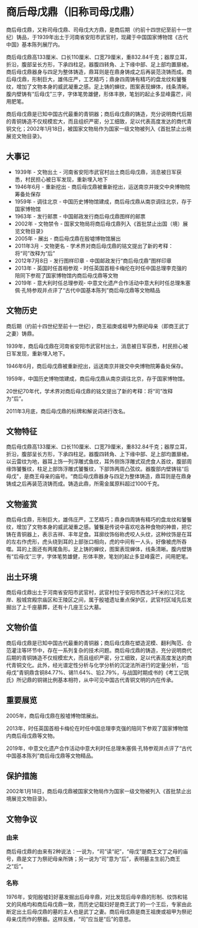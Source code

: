 # 商后母戊鼎（旧称司母戊鼎）

商后母戊鼎，又称司母戊鼎、司母戊大方鼎，是商后期（约前十四世纪至前十一世纪）铸品，于1939年出土于河南省安阳市武官村，现藏于中国国家博物馆《古代中国》基本陈列展厅内。

商后母戊鼎高133厘米、口长110厘米、口宽79厘米，重832.84千克；器厚立耳，折沿，腹部呈长方形，下承四柱足。器腹四转角、上下缘中部、足上部均置扉棱。商后母戊鼎器身与四足为整体铸造，鼎耳则是在鼎身铸成之后再装范浇铸而成。商后母戊鼎，形制巨大，雄伟庄严，工艺精巧；鼎身四周铸有精巧的盘龙纹和饕餮纹，增加了文物本身的威武凝重之感。足上铸的蝉纹，图案表现蝉体，线条清晰。腹内壁铸有“后母戊”三字，字体笔势雄健，形体丰腴，笔划的起止多显峰露芒，间用肥笔。

商后母戊鼎是已知中国古代最重的青铜器；商后母戊鼎的铸造，充分说明商代后期的青铜铸造不仅规模宏大，而且组织严密，分工细致，足以代表高度发达的商代青铜文化；2002年1月18日，被国家文物局作为国家一级文物被列入《首批禁止出境展览文物目录》。

## 大事记

- 1939年 - 文物出土 - 河南省安阳市武官村出土商后母戊鼎，消息被日军获悉，村民担心被日军发现，重新埋入地下
- 1946年6月 - 重新挖出 - 商后母戊鼎被重新挖出，运送南京并拨交中央博物院筹备处保存
- 1959年 - 调往北京 - 中国历史博物馆建成，商后母戊鼎从南京调往北京，存于国家博物馆
- 1963年 - 发行邮票 - 中国邮政发行商后母戊鼎图样的邮票
- 2002年 - 文物禁令 - 国家文物局将商后母戊鼎列入《首批禁止出国（境）展览文物目录》
- 2005年 - 展出 - 商后母戊鼎在殷墟博物馆展出
- 2011年3月 - 文物更名 - 学术界对商后母戊鼎的铭文提出了新的考释：将“司”改释为“后”
- 2012年7月8日 - 发行图样印章 - 中国邮政发行“商后母戊鼎”图样印章
- 2013年 - 英国时任首相参观 - 时任英国首相卡梅伦在时任中国总理李克强的陪同下参观了国家博物馆内商后母戊鼎等文物
- 2019年 - 意大利时任总理参观- 中意文化遗产合作活动中意大利时任总理朱塞佩·孔特参观并点评了“古代中国基本陈列”商后母戊鼎等文物精品

## 文物历史

商后期（约前十四世纪至前十一世纪），商王祖庚或祖甲为祭祀母亲（即商王武丁之妻）铸鼎。

1939年，商后母戊鼎在河南省安阳市武官村出土，消息被日军获悉，村民担心被日军发现，重新埋入地下。

1946年6月，商后母戊鼎被重新挖出，运送南京并拨交中央博物院筹备处保存。

1959年，中国历史博物馆建成，商后母戊鼎从南京调往北京，存于国家博物馆。

20世纪70年代，学术界对商后母戊鼎的铭文提出了新的考释：将“司”改释为“后”。

2011年3月底，商后母戊鼎的标牌和解说词进行改名。

## 文物特征

商后母戊鼎高133厘米、口长110厘米、口宽79厘米，重832.84千克；器厚立耳，折沿，腹部呈长方形，下承四柱足。器腹四转角、上下缘中部、足上部均置扉棱。以云雷纹为地，器耳上饰一列浮雕式鱼纹，耳外侧饰浮雕式双虎食人首纹，腹部周缘饰饕餮纹，柱足上部饰浮雕式饕餮纹，下部饰两周凸弦纹。器腹部内壁铸铭“后母戊"，是商王母亲的庙号。“商后母戊鼎器身与四足为整体铸造，鼎耳则是在鼎身铸成之后再装范浇铸而成。铸造此鼎，所需金属原料超过1000千克。

## 文物鉴赏

商后母戊鼎，形制巨大，雄伟庄严，工艺精巧；鼎身四周铸有精巧的盘龙纹和饕餮纹，增加了文物本身的威武凝重之感。饕餮是传说中喜欢吃各种食物的神兽，把它铸在青铜器上，表示吉祥、丰年足食。耳廓纹饰俗称虎咬人头纹，这种纹饰是在耳的左右作虎形，虎头绕到耳的上部张口相向，虎的中间有一人头，好像被虎所吞噬。耳的上面还有两尾鱼形。足上铸的蝉纹，图案表现蝉体，线条清晰。腹内壁铸有“后母戊”三字，字体笔势雄健，形体丰腴，笔划的起止多显峰露芒，间用肥笔。

## 出土环境

商后母戊鼎出土于河南省安阳市武官村，武官村位于安阳市西北3千米的江河北岸、殷城宫殿宗庙区和王陵区之间，属于殷墟遗址重点保护区，武官村区域先后发掘出了上千座墓葬，还有十几座王公大墓。

## 文物价值

商后母戊鼎是已知中国古代最重的青铜器；商后母戊鼎在塑造泥模、翻利陶范、合范灌注等环节中，存在一系列复杂的技术问题。商后母戊鼎的铸造，充分说明商代后期的青铜铸造不仅规模宏大，而且组织严密，分工细致，足以代表高度发达的商代青铜文化。此外，经光谱定性分析与化学分析的沉淀法所进行的定量分析，“后母戊”青铜鼎含铜84.77%、锡11.64%、铅2.79%，与战国时期成书的《考工记筑氏》所记鼎的铜锡比例基本相符，从中可见中国古代青铜文明的内在传承。

## 重要展览

2005年，商后母戊鼎在殷墟博物馆展出。

2013年，时任英国首相卡梅伦在时任中国总理李克强的陪同下参观了国家博物馆内商后母戊鼎等文物。

2019年，中意文化遗产合作活动中意大利时任总理朱塞佩·孔特参观并点评了“古代中国基本陈列”商后母戊鼎等文物精品。

## 保护措施

2002年1月18日，商后母戊鼎被国家文物局作为国家一级文物被列入《首批禁止出境展览文物目录》。

## 文物争议

### 由来

商后母戊鼎的由来有2种说法：一说为，“司”读“祀”，“母戊”是商王文丁之母的庙号，鼎是文丁为祭祀母亲所铸；另一说为“司”意为“后”，表明墓主生前乃商王之“后”。

### 名称

1976年，安阳殷墟妇好墓发掘出后母辛鼎，对比发现后母辛鼎的形制、纹饰和铭文的风格均和商后母戊鼎一致，而历史记载妇好是商王武丁的一个王后，专家由此断定出土后母戊鼎的墓的主人也是武丁之妻。商后母戊鼎是商王祖庚或祖甲为祭祀母亲戊而作的祭器。这样反推，“司”应当是“后”的意思。